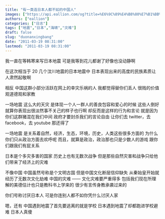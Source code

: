 ```yaml
---
title: "有一类连日本人都不如的中国人"
images: ["https://api.eallion.com/og?title=%E6%9C%89%E4%B8%80%E7%B1%BB%E8%BF%9E%E6%97%A5%E6%9C%AC%E4%BA%BA%E9%83%BD%E4%B8%8D%E5%A6%82%E7%9A%84%E4%B8%AD%E5%9B%BD%E4%BA%BA"]
authors: ["eallion"]
categories: ["日志"]
tags: ["地震","日本","海啸","灾难"]
draft: false
slug: "duonanxingbang"
date: "2011-03-19 08:31:00"
lastmod: "2011-03-19 08:31:00"
---
```


我一直在等韩寒来写日本地震
可是我等到花儿都谢了好像也没动静啊

在这次相当于 20 几个汶川地震的日本地震中
日本表现出来的高度的民族素质让人肃然起敬啊

相反
中国这群小部分活跃在网上的幸灾乐祸的人
我都觉得替你们丢人
很贱的价值观道德观和家教

一场地震
这么大的天灾
是体现一个人一群人的善良包容和爱心的时候
这些人倒好
就算你表现出很淡然事不关己的样子也行啊
却反而是这样的行为和言论
就是因为你们这群猪混在我们中间
政府才要封杀我们的言论自由
让你们去 twitter，去 facebook，去 youtube 那还得了

一场地震
是关系着自然，经济，生态，环境，历史，人类这些很多方面的
为什么你们只从政治方面去欢呼呢
而且，就算是政治，政治那也只是少数人的游戏
跟你们跟我们有屁关系

日本是个多灾多害的国家
历史上也有无数次战争
但是那些自然灾害和战争只给他们带来了经济上的灾难

不像中国
中国虽然号称是个文明古国
但是中国文化断层信仰缺失
从秦始皇开始就经历了无数次文化劫难
中国的灾难 —— 文化灾难要严重得多
包括我们现在所理解的美德估计也只是教科书上学来的
很少有言传身教承袭过来的

你们号称讨厌日本人
可是你连别人都不如你凭什么讨厌人家

嗯，还有
中国遇到地震了首先要逃离的就是学校
日本遇到地震了却都跑进学校避难
日本人真傻
